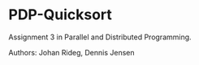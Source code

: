 # PDP-Quicksort
Assignment 3 in Parallel and Distributed Programming.

Authors: Johan Rideg, Dennis Jensen
